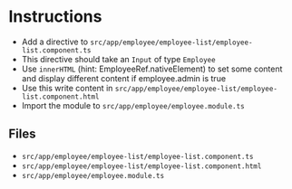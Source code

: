 # Instructions

- Add a directive to `src/app/employee/employee-list/employee-list.component.ts`
 - This directive should take an `Input` of type `Employee`
 - Use `innerHTML` (hint: EmployeeRef.nativeElement) to set some content and display different content if employee.admin is true
- Use this write content in `src/app/employee/employee-list/employee-list.component.html`
- Import the module to `src/app/employee/employee.module.ts`

## Files

- `src/app/employee/employee-list/employee-list.component.ts`
- `src/app/employee/employee-list/employee-list.component.html`
- `src/app/employee/employee.module.ts`
